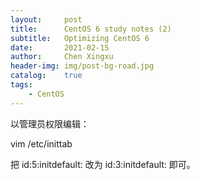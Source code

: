 ```yaml
---
layout:     post
title:      CentOS 6 study notes (2)
subtitle:   Optimizing CentOS 6
date:       2021-02-15
author:     Chen Xingxu
header-img: img/post-bg-road.jpg
catalog:    true
tags:
    - CentOS
---
```


以管理员权限编辑：

vim /etc/inittab

把 id:5:initdefault: 改为 id:3:initdefault: 即可。